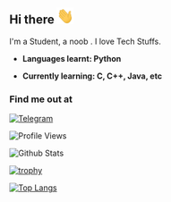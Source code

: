 ## Hi there <img src="https://raw.githubusercontent.com/ABSphreak/ABSphreak/master/gifs/Hi.gif" width="30px">

I'm a Student, a noob . I love Tech Stuffs.

- **Languages learnt: Python**
 
- **Currently learning: C, C++, Java, etc**

### Find me out at
[![Telegram](https://img.shields.io/badge/telegram-1b77FF.svg?style=for-the-badge&logo=telegram)](https://t.me/Makoto-XD)

![Profile Views](https://hits.seeyoufarm.com/api/count/incr/badge.svg?url=https://github.com/Makoto-XD/&title=Profile%20Views)

![Github Stats](https://github-readme-stats.vercel.app/api?username=Makoto-XD&show_icons=true&title_color=fff&icon_color=79ff97&text_color=9f9f9f&bg_color=151515)

[![trophy](https://github-profile-trophy.vercel.app/?username=Hunter-XDD&theme=monokai)](https://github.com/Makoto-XD/Makoto-XD)


[![Top Langs](https://github-readme-stats.vercel.app/api/top-langs/?username=Makoto-XD&layout=compact&theme=tokyonight)](https://github.com/Makoto-XD/Makoto-XD)

